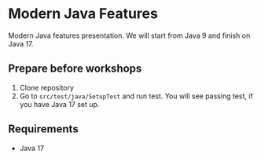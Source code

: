 # Modern Java Features

Modern Java features presentation. We will start from Java 9 and finish on Java 17.

## Prepare before workshops

1. Clone repository
2. Go to `src/test/java/SetupTest` and run test. You will see passing test, if you have Java 17 set up.

## Requirements

* Java 17
